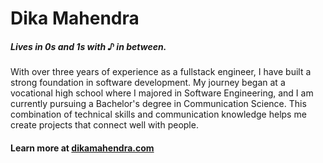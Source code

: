 # Dika Mahendra

##### _Lives in 0s and 1s with ♪ in between._
With over three years of experience as a fullstack engineer, I have built a strong foundation in software development. My journey began at a vocational high school where I majored in Software Engineering, and I am currently pursuing a Bachelor's degree in Communication Science. This combination of technical skills and communication knowledge helps me create projects that connect well with people.

#### Learn more at [dikamahendra.com](https://dikamahendra.com)
